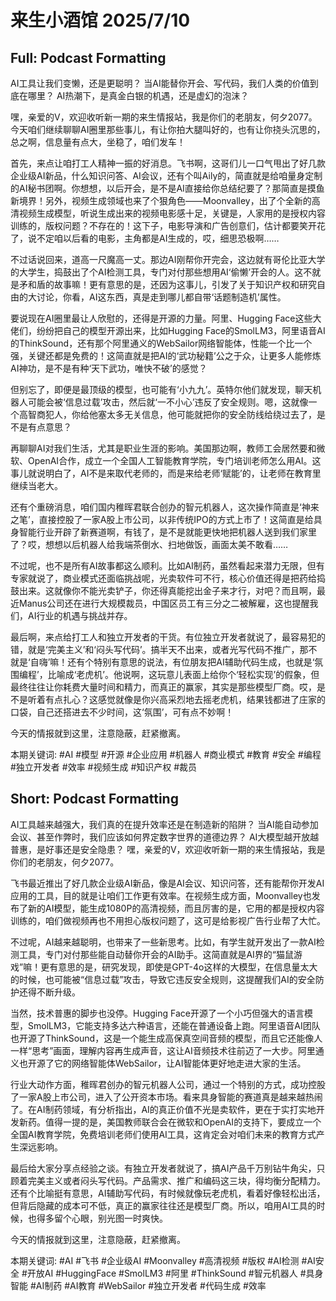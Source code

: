# 来生小酒馆 2025/7/10

## Full: Podcast Formatting 

AI工具让我们变懒，还是更聪明？
当AI能替你开会、写代码，我们人类的价值到底在哪里？
AI热潮下，是真金白银的机遇，还是虚幻的泡沫？

嘿，亲爱的V，欢迎收听新一期的来生情报站，我是你们的老朋友，何夕2077。今天咱们继续聊聊AI圈里那些事儿，有让你拍大腿叫好的，也有让你挠头沉思的，总之啊，信息量有点大，坐稳了，咱们发车！

首先，来点让咱打工人精神一振的好消息。飞书啊，这哥们儿一口气甩出了好几款企业级AI新品，什么知识问答、AI会议，还有个叫Aily的，简直就是给咱量身定制的AI秘书团啊。你想想，以后开会，是不是AI直接给你总结纪要了？那简直是摸鱼新境界！另外，视频生成领域也来了个狠角色——Moonvalley，出了个全新的高清视频生成模型，听说生成出来的视频电影感十足，关键是，人家用的是授权内容训练的，版权问题？不存在的！这下子，电影导演和广告创意们，估计都要笑开花了，说不定咱以后看的电影，主角都是AI生成的，哎，细思恐极啊……

不过话说回来，道高一尺魔高一丈。那边AI刚帮你开完会，这边就有哥伦比亚大学的大学生，捣鼓出了个AI检测工具，专门对付那些想用AI‘偷懒’开会的人。这不就是矛和盾的故事嘛！更有意思的是，还因为这事儿，引发了关于知识产权和研究自由的大讨论，你看，AI这东西，真是走到哪儿都自带‘话题制造机’属性。

要说现在AI圈里最让人欣慰的，还得是开源的力量。阿里、Hugging Face这些大佬们，纷纷把自己的模型开源出来，比如Hugging Face的SmolLM3，阿里语音AI的ThinkSound，还有那个阿里通义的WebSailor网络智能体，性能一个比一个强，关键还都是免费的！这简直就是把AI的‘武功秘籍’公之于众，让更多人能修炼AI神功，是不是有种‘天下武功，唯快不破’的感觉？

但别忘了，即便是最顶级的模型，也可能有‘小九九’。英特尔他们就发现，聊天机器人可能会被‘信息过载’攻击，然后就‘一不小心’违反了安全规则。嗯，这就像一个高智商犯人，你给他塞太多无关信息，他可能就把你的安全防线给绕过去了，是不是有点意思？

再聊聊AI对我们生活，尤其是职业生涯的影响。美国那边啊，教师工会居然要和微软、OpenAI合作，成立一个全国人工智能教育学院，专门培训老师怎么用AI。这事儿就说明白了，AI不是来取代老师的，而是来给老师‘赋能’的，让老师在教育里继续当老大。

还有个重磅消息，咱们国内稚晖君联合创办的智元机器人，这次操作简直是‘神来之笔’，直接控股了一家A股上市公司，以非传统IPO的方式上市了！这简直是给具身智能行业开辟了新赛道啊，有钱了，是不是就能更快地把机器人送到我们家里了？哎，想想以后机器人给我端茶倒水、扫地做饭，画面太美不敢看……

不过呢，也不是所有AI故事都这么顺利。比如AI制药，虽然看起来潜力无限，但有专家就说了，商业模式还面临挑战呢，光卖软件可不行，核心价值还得是把药给捣鼓出来。这就像你不能光卖铲子，你还得真能挖出金子来才行，对吧？而且啊，最近Manus公司还在进行大规模裁员，中国区员工有三分之二被解雇，这也提醒我们，AI行业的机遇与挑战并存。

最后啊，来点给打工人和独立开发者的干货。有位独立开发者就说了，最容易犯的错，就是‘完美主义’和‘闷头写代码’。搞半天不出来，或者光写代码不推广，那不就是‘自嗨’嘛！还有个特别有意思的说法，有位朋友把AI辅助代码生成，也就是‘氛围编程’，比喻成‘老虎机’。他说啊，这玩意儿表面上给你个‘轻松实现’的假象，但最终往往让你耗费大量时间和精力，而真正的赢家，其实是那些模型厂商。哎，是不是听着有点扎心？这感觉就像是你兴高采烈地去摇老虎机，结果钱都进了庄家的口袋，自己还搭进去不少时间，这‘氛围’，可有点不妙啊！

今天的情报就到这里，注意隐蔽，赶紧撤离。

本期关键词:
#AI
#模型
#开源
#企业应用
#机器人
#商业模式
#教育
#安全
#编程
#独立开发者
#效率
#视频生成
#知识产权
#裁员

## Short: Podcast Formatting 

AI工具越来越强大，我们真的在提升效率还是在制造新的陷阱？
当AI能自动参加会议、甚至作弊时，我们应该如何界定数字世界的道德边界？
AI大模型越开放越普惠，是好事还是安全隐患？
嘿，亲爱的V，欢迎收听新一期的来生情报站，我是你们的老朋友，何夕2077。

飞书最近推出了好几款企业级AI新品，像是AI会议、知识问答，还有能帮你开发AI应用的工具，目的就是让咱们工作更有效率。在视频生成方面，Moonvalley也发布了新的AI模型，能生成1080P的高清视频，而且厉害的是，它用的都是授权内容训练的，咱们做视频再也不用担心版权问题了，这可是给影视广告行业帮了大忙。

不过呢，AI越来越聪明，也带来了一些新思考。比如，有学生就开发出了一款AI检测工具，专门对付那些能自动替你开会的AI助手。这简直就是AI界的“猫鼠游戏”嘛！更有意思的是，研究发现，即使是GPT-4o这样的大模型，在信息量太大的时候，也可能被“信息过载”攻击，导致它违反安全规则，这提醒我们AI的安全防护还得不断升级。

当然，技术普惠的脚步也没停。Hugging Face开源了一个小巧但强大的语言模型，SmolLM3，它能支持多达六种语言，还能在普通设备上跑。阿里语音AI团队也开源了ThinkSound，这是一个能生成高保真空间音频的模型，而且它还能像人一样“思考”画面，理解内容再生成声音，这让AI音频技术往前迈了一大步。阿里通义也开源了它的网络智能体WebSailor，让AI智能体更好地走进大家的生活。

行业大动作方面，稚晖君创办的智元机器人公司，通过一个特别的方式，成功控股了一家A股上市公司，进入了公开资本市场。看来具身智能的赛道真是越来越热闹了。在AI制药领域，有分析指出，AI的真正价值不光是卖软件，更在于实打实地开发新药。值得一提的是，美国教师联合会在微软和OpenAI的支持下，要成立一个全国AI教育学院，免费培训老师们使用AI工具，这肯定会对咱们未来的教育方式产生深远影响。

最后给大家分享点经验之谈。有独立开发者就说了，搞AI产品千万别钻牛角尖，只顾着完美主义或者闷头写代码。产品需求、推广和编码这三块，得均衡分配精力。还有个比喻挺有意思，AI辅助写代码，有时候就像玩老虎机，看着好像轻松出活，但背后隐藏的成本可不低，真正的赢家往往还是模型厂商。所以，咱用AI工具的时候，也得多留个心眼，别光图一时爽快。

今天的情报就到这里，注意隐蔽，赶紧撤离。

本期关键词:
#AI #飞书 #企业级AI #Moonvalley #高清视频 #版权 #AI检测 #AI安全 #开放AI #HuggingFace #SmolLM3 #阿里 #ThinkSound #智元机器人 #具身智能 #AI制药 #AI教育 #WebSailor #独立开发者 #代码生成 #效率